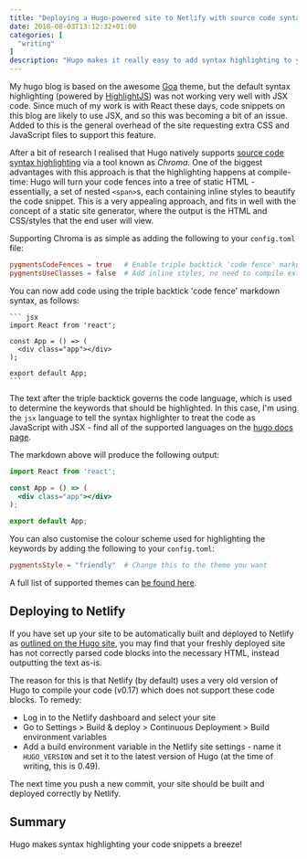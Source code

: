 ```yaml
---
title: "Deploying a Hugo-powered site to Netlify with source code syntax highlighting"
date: 2018-08-03T13:12:32+01:00
categories: [
  "writing"
]
description: "Hugo makes it really easy to add syntax highlighting to your code snippets. In this post I'll discuss how to enable this feature, and how to configure Netlify to build your site with nicely highlighted code."
---
```


My hugo blog is based on the awesome [Goa](https://github.com/shenoybr/hugo-goa) theme, but the default syntax highlighting (powered by [HighlightJS](https://highlightjs.org)) was not working very well with JSX code. Since much of my work is with React these days, code snippets on this blog are likely to use JSX, and so this was becoming a bit of an issue. Added to this is the general overhead of the site requesting extra CSS and JavaScript files to support this feature.

After a bit of research I realised that Hugo natively supports [source code syntax highlighting](https://gohugo.io/content-management/syntax-highlighting/) via a tool known as _Chroma_. One of the biggest advantages with this approach is that the highlighting happens at compile-time: Hugo will turn your code fences into a tree of static HTML - essentially, a set of nested `<span>`s, each containing inline styles to beautify the code snippet. This is a very appealing approach, and fits in well with the concept of a static site generator, where the output is the HTML and CSS/styles that the end user will view.

Supporting Chroma is as simple as adding the following to your `config.toml` file:

``` toml
pygmentsCodeFences = true   # Enable triple backtick 'code fence' markdown
pygmentsUseClasses = false  # Add inline styles, no need to compile extra CSS
```

You can now add code using the triple backtick 'code fence' markdown syntax, as follows:

    ``` jsx
    import React from 'react';

    const App = () => (
      <div class="app"></div>
    );

    export default App;
    ```

The text after the triple backtick governs the code language, which is used to determine the keywords that should be highlighted. In this case, I'm using the `jsx` language to tell the syntax highlighter to treat the code as JavaScript with JSX - find all of the supported languages on the [hugo docs page](https://gohugo.io/content-management/syntax-highlighting/#list-of-chroma-highlighting-languages).

The markdown above will produce the following output:

``` jsx
import React from 'react';

const App = () => (
  <div class="app"></div>
);

export default App;
```

You can also customise the colour scheme used for highlighting the keywords by adding the following to your `config.toml`:

``` toml
pygmentsStyle = "friendly"  # Change this to the theme you want
```

A full list of supported themes can [be found here](https://xyproto.github.io/splash/docs/all.html).

## Deploying to Netlify

If you have set up your site to be automatically built and deployed to Netlify as [outlined on the Hugo site](https://gohugo.io/hosting-and-deployment/hosting-on-netlify/), you may find that your freshly deployed site has not correctly parsed code blocks into the necessary HTML, instead outputting the text as-is.

The reason for this is that Netlify (by default) uses a very old version of Hugo to compile your code (v0.17) which does not support these code blocks. To remedy:

- Log in to the Netlify dashboard and select your site
- Go to Settings > Build & deploy > Continuous Deployment > Build environment variables
- Add a build environment variable in the Netlify site settings - name it `HUGO_VERSION` and set it to the latest version of Hugo (at the time of writing, this is 0.49).

The next time you push a new commit, your site should be built and deployed correctly by Netlify.

## Summary

Hugo makes syntax highlighting your code snippets a breeze!
